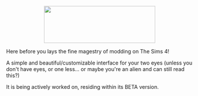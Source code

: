 <p align="center">
  <img width="300" height="100" src="https://i.imgur.com/8gW9sI7.png">
</p>

Here before you lays the fine magestry of modding on The Sims 4!

A simple and beautiful/customizable interface for your two eyes (unless you don't have eyes, or one less... or maybe you're an alien and can still read this?)

It is being actively worked on, residing within its BETA version.
